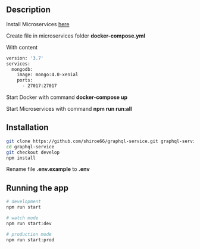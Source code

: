 ## Description

Install Microservices [here](https://github.com/AlreadyBored/nodejs-assignments/blob/main/assignments/graphql-service/assignment.md)

Create file in microservices folder **docker-compose.yml**

With content

```bash
version: '3.7'
services:
  mongodb:
    image: mongo:4.0-xenial
    ports:
      - 27017:27017
```

Start Docker with command **docker-compose up**

Start Microservices with command **npm run run:all**

## Installation

```bash
git clone https://github.com/shiroe66/graphql-service.git graphql-service
cd graphql-service
git checkout develop
npm install
```

Rename file **.env.example** to **.env**

## Running the app

```bash
# development
npm run start

# watch mode
npm run start:dev

# production mode
npm run start:prod
```
